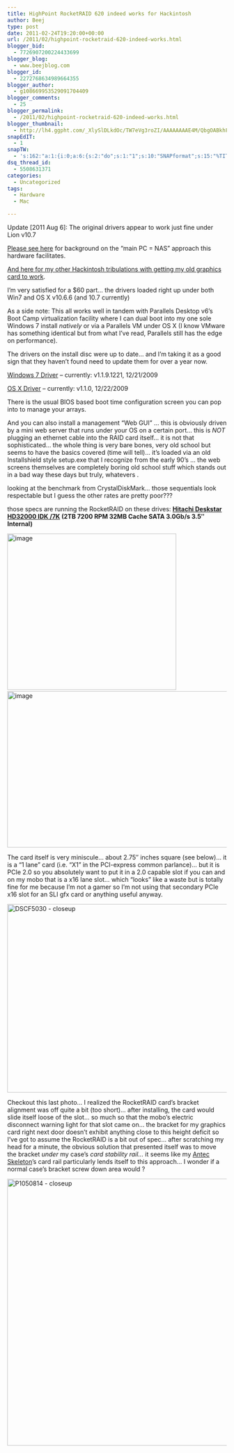 ```yaml
---
title: HighPoint RocketRAID 620 indeed works for Hackintosh
author: Beej
type: post
date: 2011-02-24T19:20:00+00:00
url: /2011/02/highpoint-rocketraid-620-indeed-works.html
blogger_bid:
  - 7726907200224433699
blogger_blog:
  - www.beejblog.com
blogger_id:
  - 2272768634989664355
blogger_author:
  - g108669953529091704409
blogger_comments:
  - 25
blogger_permalink:
  - /2011/02/highpoint-rocketraid-620-indeed-works.html
blogger_thumbnail:
  - http://lh4.ggpht.com/_XlySlDLkdOc/TW7eVg3roZI/AAAAAAAAE4M/QbgOABkhFcs/image_thumb%5B1%5D.png?imgmax=800
snapEdIT:
  - 1
snapTW:
  - 's:162:"a:1:{i:0;a:6:{s:2:"do";s:1:"1";s:10:"SNAPformat";s:15:"%TITLE% - %URL%";s:8:"attchImg";s:1:"1";s:9:"isAutoImg";s:1:"A";s:8:"imgToUse";s:0:"";s:4:"doTW";s:1:"1";}}";'
dsq_thread_id:
  - 5508631371
categories:
  - Uncategorized
tags:
  - Hardware
  - Mac

---
```

Update [2011 Aug 6]: The original drivers appear to work just fine under Lion v10.7
  
[Please see here][1] for background on the “main PC = NAS” approach this hardware facilitates.
  
[And here for my other Hackintosh tribulations with getting my old graphics card to work][2].
  
I’m very satisfied for a $60 part… the drivers loaded right up under both Win7 and OS X v10.6.6 (and 10.7 currently)
  
As a side note: This all works well in tandem with Parallels Desktop v6’s Boot Camp virtualization facility where I can dual boot into my one sole Windows 7 install _natively_ or via a Parallels VM under OS X (I know VMware has something identical but from what I’ve read, Parallels still has the edge on performance).
  
The drivers on the install disc were up to date… and I’m taking it as a good sign that they haven’t found need to update them for over a year now.
  
[Windows 7 Driver][3] – currently: v1.1.9.1221, 12/21/2009
  
[OS X Driver][4] – currently: v1.1.0, 12/22/2009
  
There is the usual BIOS based boot time configuration screen you can pop into to manage your arrays.
  
And you can also install a management “Web GUI” … this is obviously driven by a mini web server that runs under your OS on a certain port… this is _NOT_ plugging an ethernet cable into the RAID card itself… it is not that sophisticated… the whole thing is very bare bones, very old school but seems to have the basics covered (time will tell)… it’s loaded via an old Installshield style setup.exe that I recognize from the early 90’s … the web screens themselves are completely boring old school stuff which stands out in a bad way these days but truly, <ValleyGirlMode> whatevers </ValleyGirlMode>.
  
looking at the benchmark from CrystalDiskMark… those sequentials look respectable but I guess the other rates are pretty poor???
  
those specs are running the RocketRAID on these drives: **<a href="http://www.newegg.com/Product/Product.aspx?Item=N82E16822145276" target="_blank">Hitachi Deskstar HD32000 IDK /7K</a> (2TB 7200 RPM 32MB Cache SATA 3.0Gb/s 3.5&#8243; Internal)**
  
[<img alt="image" border="0" src="http://lh4.ggpht.com/_XlySlDLkdOc/TW7eVg3roZI/AAAAAAAAE4M/QbgOABkhFcs/image_thumb%5B1%5D.png?imgmax=800" height="359" style="background-image: none; border-bottom-width: 0px; border-left-width: 0px; border-right-width: 0px; border-top-width: 0px; display: inline; padding-left: 0px; padding-right: 0px; padding-top: 0px;" title="image" width="388" />][5]&nbsp;&nbsp;&nbsp;&nbsp;&nbsp;&nbsp; [<img alt="image" border="0" src="http://lh5.ggpht.com/_XlySlDLkdOc/TWavdEt2Q_I/AAAAAAAAE3Y/8kISo2-vKGU/image_thumb%5B3%5D.png?imgmax=800" height="359" style="background-image: none; border-bottom-width: 0px; border-left-width: 0px; border-right-width: 0px; border-top-width: 0px; display: inline; padding-left: 0px; padding-right: 0px; padding-top: 0px;" title="image" width="537" />][6]
  
The card itself is very miniscule… about 2.75&#8243; inches square (see below)… it is a “1 lane” card (i.e. “X1” in the PCI-express common parlance)… but it is PCIe 2.0 so you absolutely want to put it in a 2.0 capable slot if you can and on my mobo that is a x16 lane slot… which “looks” like a waste but is totally fine for me because I’m not a gamer so I’m not using that secondary PCIe x16 slot for an SLI gfx card or anything useful anyway.
  
<a href="http://www.virgulestar.com/Photos/Hardware/HighPoint%20RocketRAID%20620/DSCF5030.JPG" target="_blank"><img alt="DSCF5030 - closeup" border="0" src="http://lh6.ggpht.com/_XlySlDLkdOc/TWgKk-tqiNI/AAAAAAAAE3o/W_U9nSnCAKE/DSCF5030%20-%20closeup%5B6%5D.jpg?imgmax=800" height="433" style="background-image: none; border-bottom-width: 0px; border-left-width: 0px; border-right-width: 0px; border-top-width: 0px; display: inline; padding-left: 0px; padding-right: 0px; padding-top: 0px;" title="DSCF5030 - closeup" width="1037" /></a>
  
Checkout this last photo… I realized the RocketRAID card’s bracket alignment was off quite a bit (too short)… after installing, the card would slide itself loose of the slot… so much so that the mobo’s electric disconnect warning light for that slot came on… the bracket for my graphics card right next door doesn’t exhibit anything close to this height deficit so I’ve got to assume the RocketRAID is a bit out of spec… after scratching my head for a minute, the obvious solution that presented itself was to move the bracket _under_ my case’s _card stability rail..._ it seems like my <a href="/2009/10/open-air-pc.html" target="_blank">Antec Skeleton</a>’s card rail particularly lends itself to this approach… I wonder if a normal case’s bracket screw down area would ?
  
[<img alt="P1050814 - closeup" border="0" src="http://lh6.ggpht.com/_XlySlDLkdOc/TWqy4CC345I/AAAAAAAAE30/0Pde2kf9TV8/P1050814%20-%20closeup_thumb%5B3%5D.jpg?imgmax=800" height="613" style="background-image: none; border-bottom-width: 0px; border-left-width: 0px; border-right-width: 0px; border-top-width: 0px; display: inline; padding-left: 0px; padding-right: 0px; padding-top: 0px;" title="P1050814 - closeup" width="793" />][7]

 [1]: /2010/09/considering-home-network-storage.html
 [2]: /2010/03/ati-x1300-pro-on-mac-os-x-snow-leopard.html
 [3]: http://www.highpoint-tech.com/BIOS_Driver/page/rr620_U.htm
 [4]: http://www.hptmac.com.cn/China/rr620c.htm
 [5]: http://lh4.ggpht.com/_XlySlDLkdOc/TW7eU3l6bKI/AAAAAAAAE4I/HZaPgFxfTzs/s1600-h/image%5B4%5D.png
 [6]: http://lh5.ggpht.com/_XlySlDLkdOc/TWavciokSHI/AAAAAAAAE3U/Xy427DEV7Tw/s1600-h/image%5B5%5D.png
 [7]: http://lh6.ggpht.com/_XlySlDLkdOc/TWqy3u7ho_I/AAAAAAAAE3w/epzuXvX4jho/s1600-h/P1050814%20-%20closeup%5B5%5D.jpg